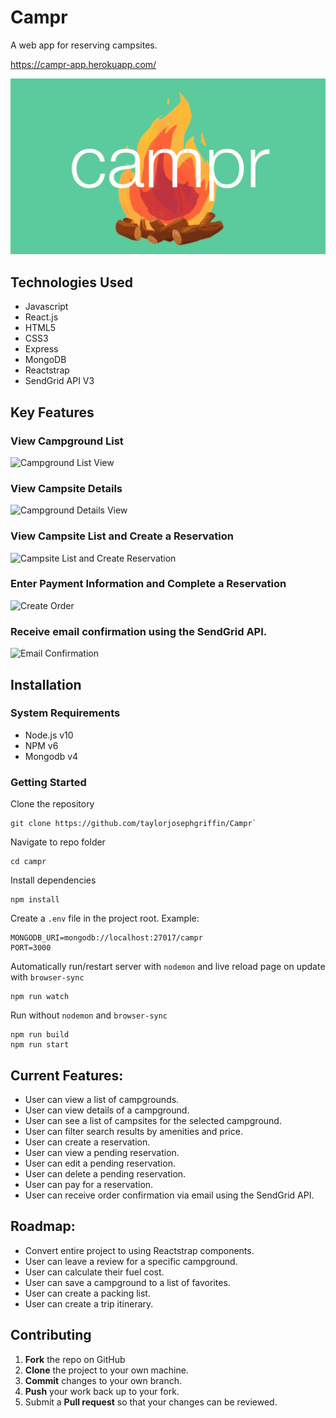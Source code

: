 # Campr
A web app for reserving campsites.

https://campr-app.herokuapp.com/

![Campr Logo](https://github.com/taylorjosephgriffin/Campr/blob/master/screenshots/campr-logo-readme.gif?raw=true)

## Technologies Used

- Javascript
- React.js
- HTML5
- CSS3
- Express
- MongoDB
- Reactstrap
- SendGrid API V3

## Key Features

### View Campground List

![Campground List View](https://github.com/taylorjosephgriffin/Campr/blob/deploy-to-heroku/screenshots/campground-list.gif?raw=true)

### View Campsite Details

![Campground Details View](https://github.com/taylorjosephgriffin/Campr/blob/deploy-to-heroku/screenshots/campground-details-view.gif?raw=true)

### View Campsite List and Create a Reservation

![Campsite List and Create Reservation](https://github.com/taylorjosephgriffin/Campr/blob/deploy-to-heroku/screenshots/campsite-list-confirmation-view.gif?raw=true)

### Enter Payment Information and Complete a Reservation

![Create Order](https://user-images.githubusercontent.com/23637586/43985391-fed6d094-9cbb-11e8-8ed4-a814c70d71d8.gif?raw=true)

### Receive email confirmation using the SendGrid API. 

![Email Confirmation](https://user-images.githubusercontent.com/23637586/44109469-feaddfd8-9fb1-11e8-9f5e-94e8a0ffd07a.jpeg?raw=true)

## Installation

### System Requirements
- Node.js v10
- NPM v6
- Mongodb v4

### Getting Started

Clone the repository
```
git clone https://github.com/taylorjosephgriffin/Campr`
```

Navigate to repo folder
```
cd campr
```

Install dependencies
```
npm install
```

Create a `.env` file in the project root. Example:

```
MONGODB_URI=mongodb://localhost:27017/campr
PORT=3000
```

Automatically run/restart server with `nodemon` and live reload page on update with `browser-sync`
```
npm run watch
```

Run without `nodemon` and `browser-sync`
```
npm run build
npm run start
```

## Current Features:

* User can view a list of campgrounds.
* User can view details of a campground.
* User can see a list of campsites for the selected campground.
* User can filter search results by amenities and price.
* User can create a reservation.
* User can view a pending reservation.
* User can edit a pending reservation.
* User can delete a pending reservation.
* User can pay for a reservation.
* User can receive order confirmation via email using the SendGrid API.

## Roadmap:

* Convert entire project to using Reactstrap components. 
* User can leave a review for a specific campground.
* User can calculate their fuel cost. 
* User can save a campground to a list of favorites. 
* User can create a packing list. 
* User can create a trip itinerary.

## Contributing

1. **Fork** the repo on GitHub
2. **Clone** the project to your own machine.
3. **Commit** changes to your own branch.
4. **Push** your work back up to your fork.
5. Submit a **Pull request** so that your changes can be reviewed. 

